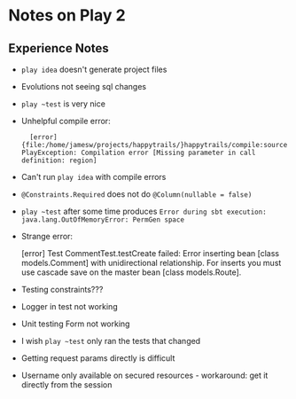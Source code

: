Notes on Play 2
===============

Experience Notes
----------------

* `play idea` doesn't generate project files
* Evolutions not seeing sql changes
* `play ~test` is very nice
* Unhelpful compile error:

        [error] {file:/home/jamesw/projects/happytrails/}happytrails/compile:sources: PlayException: Compilation error [Missing parameter in call definition: region]

* Can't run `play idea` with compile errors
* `@Constraints.Required` does not do `@Column(nullable = false)`
* `play ~test` after some time produces `Error during sbt execution: java.lang.OutOfMemoryError: PermGen space`
* Strange error:

    [error] Test CommentTest.testCreate failed: Error inserting bean [class models.Comment] with unidirectional relationship. For inserts you must use cascade save on the master bean [class models.Route].

* Testing constraints???
* Logger in test not working
* Unit testing Form not working
* I wish `play ~test` only ran the tests that changed
* Getting request params directly is difficult
* Username only available on secured resources - workaround: get it directly from the session